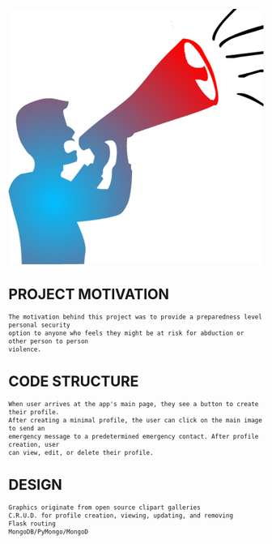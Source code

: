 ![logo](https://github.com/MackRoe/instashout/blob/master/static/speaker-transp.png)

# PROJECT MOTIVATION
    The motivation behind this project was to provide a preparedness level personal security
    option to anyone who feels they might be at risk for abduction or other person to person
    violence.

# CODE STRUCTURE
    When user arrives at the app's main page, they see a button to create their profile.
    After creating a minimal profile, the user can click on the main image to send an
    emergency message to a predetermined emergency contact. After profile creation, user
    can view, edit, or delete their profile.

# DESIGN
    Graphics originate from open source clipart galleries
    C.R.U.D. for profile creation, viewing, updating, and removing
    Flask routing
    MongoDB/PyMongo/MongoD